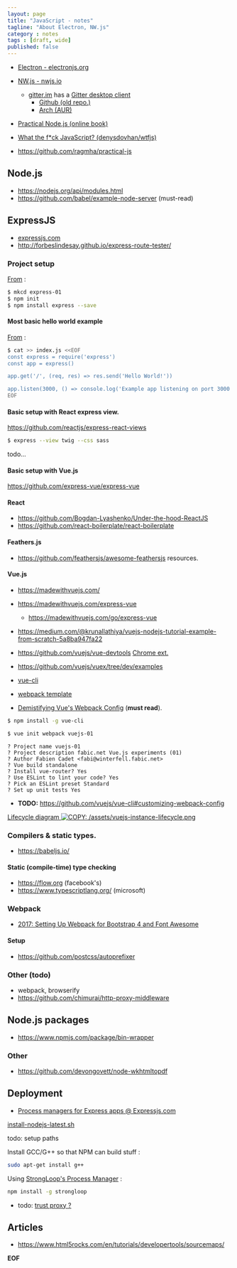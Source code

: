 ```yaml
---
layout: page
title: "JavaScript - notes"
tagline: "About Electron, NW.js"
category : notes
tags : [draft, wide]
published: false
---
```


* [Electron - electronjs.org](https://electronjs.org/)
* [NW.js - nwjs.io](https://nwjs.io/)
    - [gitter.im](https://gitter.im) has a [Gitter desktop client](https://gitlab.com/gitlab-org/gitter/desktop/)
        - [Github (old repo.)](https://github.com/gitterHQ/desktop])
        - [Arch (AUR)](https://aur.archlinux.org/packages/gitter/)

* [Practical Node.js (online book)](https://github.com/azat-co/practicalnode)
* [What the f\*ck JavaScript? (denysdovhan/wtfjs)](https://github.com/denysdovhan/wtfjs)
* <https://github.com/ragmha/practical-js>

## Node.js

* <https://nodejs.org/api/modules.html>
* <https://github.com/babel/example-node-server> (must-read)

## ExpressJS

* [expressjs.com](https://expressjs.com)
* <http://forbeslindesay.github.io/express-route-tester/>

### Project setup

[From](https://expressjs.com/en/starter/installing.html) :

```bash
$ mkcd express-01
$ npm init
$ npm install express --save
```

#### Most basic hello world example

[From](https://expressjs.com/en/starter/hello-world.html) :

```bash
$ cat >> index.js <<EOF
const express = require('express')
const app = express()

app.get('/', (req, res) => res.send('Hello World!'))

app.listen(3000, () => console.log('Example app listening on port 3000!'))
EOF
```

#### Basic setup with React express view.

<https://github.com/reactjs/express-react-views>

```bash
$ express --view twig --css sass
```

todo...

#### Basic setup with Vue.js

<https://github.com/express-vue/express-vue>

#### React

* <https://github.com/Bogdan-Lyashenko/Under-the-hood-ReactJS>
* <https://github.com/react-boilerplate/react-boilerplate>

#### Feathers.js

* <https://github.com/feathersjs/awesome-feathersjs> resources.

#### Vue.js

* <https://madewithvuejs.com/>
* <https://madewithvuejs.com/express-vue>
    - <https://madewithvuejs.com/go/express-vue>
* <https://medium.com/@krunallathiya/vuejs-nodejs-tutorial-example-from-scratch-5a8ba947fa22>
* <https://github.com/vuejs/vue-devtools> [Chrome ext.](https://chrome.google.com/webstore/detail/vuejs-devtools/nhdogjmejiglipccpnnnanhbledajbpd)
* <https://github.com/vuejs/vuex/tree/dev/examples>

* [vue-cli](https://github.com/vuejs/vue-cli)
* [webpack template](https://vuejs-templates.github.io/webpack/)
* [Demistifying Vue's Webpack Config](https://alligator.io/vuejs/demistifying-vue-webpack/) (__must read__).

```bash
$ npm install -g vue-cli
```

```bash
$ vue init webpack vuejs-01
```

```
? Project name vuejs-01
? Project description fabic.net Vue.js experiments (01)
? Author Fabien Cadet <fabi@winterfell.fabic.net>
? Vue build standalone
? Install vue-router? Yes
? Use ESLint to lint your code? Yes
? Pick an ESLint preset Standard
? Set up unit tests Yes
```

* __TODO:__ <https://github.com/vuejs/vue-cli#customizing-webpack-config>

[Lifecycle diagram
![](https://vuejs.org/images/lifecycle.png "COPY: /assets/vuejs-instance-lifecycle.png")
](https://vuejs.org/v2/guide/instance.html#Lifecycle-Diagram)


### Compilers & static types.

* <https://babeljs.io/>

#### Static (compile-time) type checking

* <https://flow.org> (facebook's)
* <https://www.typescriptlang.org/> (microsoft)

### Webpack

* [2017: Setting Up Webpack for Bootstrap 4 and Font Awesome](https://medium.com/@estherfalayi/setting-up-webpack-for-bootstrap-4-and-font-awesome-eb276e04aaeb)

#### Setup

* <https://github.com/postcss/autoprefixer>

### Other (todo)

* webpack, browserify
* <https://github.com/chimurai/http-proxy-middleware>

## Node.js packages

* <https://www.npmjs.com/package/bin-wrapper>

### Other

* <https://github.com/devongovett/node-wkhtmltopdf>

## Deployment

* [Process managers for Express apps @ Expressjs.com](https://expressjs.com/en/advanced/pm.html)

[install-nodejs-latest.sh](https://github.com/fabic/bash-it/blob/master/fabic/bin/setup/install-nodejs-latest.sh)

todo: setup paths

Install GCC/G++ so that NPM can build stuff :

```bash
sudo apt-get install g++
```

Using [StrongLoop's Process Manager](http://strong-pm.io/) :

```bash
npm install -g strongloop
```

* todo: [trust proxy ?](https://expressjs.com/en/guide/behind-proxies.html)

## Articles

* <https://www.html5rocks.com/en/tutorials/developertools/sourcemaps/>

__EOF__
